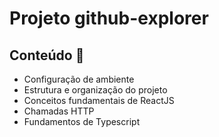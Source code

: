 # Projeto github-explorer
## Conteúdo 🚀

- Configuração de ambiente
- Estrutura e organização do projeto
- Conceitos fundamentais de ReactJS
- Chamadas HTTP
- Fundamentos de Typescript
